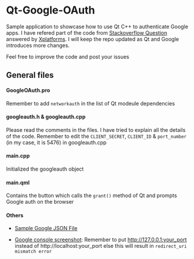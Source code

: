# Qt-Google-OAuth

Sample application to showcase how to use Qt C++ to authenticate Google apps. I have refered part of the code from [Stackoverflow Question](https://stackoverflow.com/questions/48453550/how-to-create-a-login-page-using-qt-oauth) answered by [Xplatforms](https://stackoverflow.com/users/1047746/xplatforms). I will keep the repo updated as Qt and Google introduces more changes.

Feel free to improve the code and post your issues

## General files

#### GoogleOAuth.pro

Remember to add `networkauth` in the list of Qt modeule dependencies

#### googleauth.h & googleauth.cpp

Please read the comments in the files. I have tried to explain all the details of the code.
Remember to edit the `CLIENT_SECRET`, `CLIENT_ID` & `port_number` (in my case, it is 5476) in googleauth.cpp

#### main.cpp

Initialized the googleauth object

#### main.qml

Contains the button which calls the `grant()` method of Qt and prompts Google auth on the browser

#### Others

-   [Sample Google JSON File](client_secret_452291785459-1ldhc2q2ahqfl7sv0mh1veuov740bj5f.apps.googleusercontent.com.json)

-   [Google console screenshot](GoogleConsole.png): Remember to put http://127.0.0.1:your_port instead of http://localhost:your_port else this will result in `redirect_uri mismatch error`
